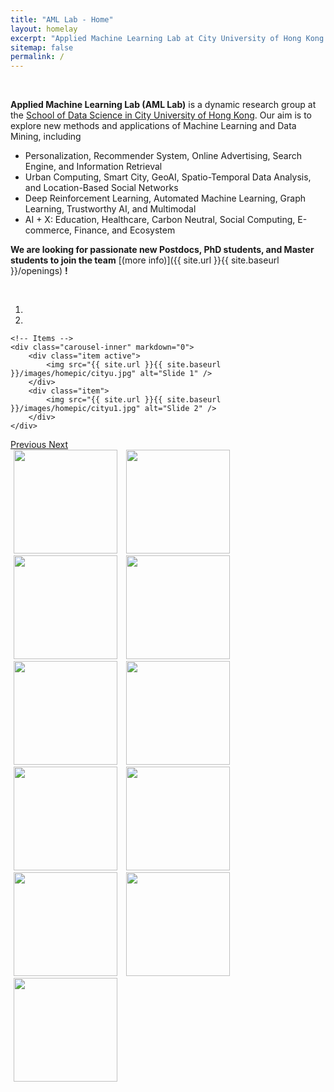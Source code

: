 ```yaml
---
title: "AML Lab - Home"
layout: homelay
excerpt: "Applied Machine Learning Lab at City University of Hong Kong."
sitemap: false
permalink: /
---
```



<br />

**Applied Machine Learning Lab (AML Lab)** is a dynamic research group at the [School of Data Science in City University of Hong Kong](https://www.sdsc.cityu.edu.hk/). Our aim is to explore new methods and applications of Machine Learning and Data Mining, including 
- Personalization, Recommender System, Online Advertising, Search Engine, and Information Retrieval
- Urban Computing, Smart City, GeoAI, Spatio-Temporal Data Analysis, and Location-Based Social Networks
- Deep Reinforcement Learning, Automated Machine Learning, Graph Learning, Trustworthy AI, and Multimodal
- AI + X: Education, Healthcare, Carbon Neutral, Social Computing, E-commerce, Finance, and Ecosystem



**We are  looking for passionate new Postdocs, PhD students, and Master students to join the team** [(more info)]({{ site.url }}{{ site.baseurl }}/openings) **!**

<br />

<div markdown="0" id="carousel" class="carousel slide" data-ride="carousel" data-interval="4000" data-pause="hover" >
    <!-- Menu -->
    <ol class="carousel-indicators">
        <li data-target="#carousel" data-slide-to="0" class="active"></li>
        <li data-target="#carousel" data-slide-to="1"></li>
    </ol>

    <!-- Items -->
    <div class="carousel-inner" markdown="0">
        <div class="item active">
            <img src="{{ site.url }}{{ site.baseurl }}/images/homepic/cityu.jpg" alt="Slide 1" />
        </div>
        <div class="item">
            <img src="{{ site.url }}{{ site.baseurl }}/images/homepic/cityu1.jpg" alt="Slide 2" />
        </div>
    </div>
  <a class="left carousel-control" href="#carousel" role="button" data-slide="prev">
    <span class="glyphicon glyphicon-chevron-left" aria-hidden="true"></span>
    <span class="sr-only">Previous</span>
  </a>
  <a class="right carousel-control" href="#carousel" role="button" data-slide="next">
    <span class="glyphicon glyphicon-chevron-right" aria-hidden="true"></span>
    <span class="sr-only">Next</span>
  </a>
</div>


<div class="center">
  <img class="logopic" src="{{ site.url }}{{ site.baseurl }}/images/logopic/ant.png" style="width: 166px; margin-left: 5px; margin-right: 5px">
  <img class="logopic" src="{{ site.url }}{{ site.baseurl }}/images/logopic/huawei.png" style="width: 166px; margin-left: 5px; margin-right: 5px">
  <img class="logopic" src="{{ site.url }}{{ site.baseurl }}/images/logopic/tencent.png" style="width: 166px; margin-left: 5px; margin-right: 5px">
  <img class="logopic" src="{{ site.url }}{{ site.baseurl }}/images/logopic/alibaba.png" style="width: 166px; margin-left: 5px; margin-right: 5px">
  <img class="logopic" src="{{ site.url }}{{ site.baseurl }}/images/logopic/bytedance.png" style="width: 166px; margin-left: 5px; margin-right: 5px">
  <img class="logopic" src="{{ site.url }}{{ site.baseurl }}/images/logopic/jd.png" style="width: 166px; margin-left: 5px; margin-right: 5px">
  <img class="logopic" src="{{ site.url }}{{ site.baseurl }}/images/logopic/kuaishou.png" style="width: 166px; margin-left: 5px; margin-right: 5px">
  <img class="logopic" src="{{ site.url }}{{ site.baseurl }}/images/logopic/netease.png" style="width: 166px; margin-left: 5px; margin-right: 5px">
  <img class="logopic" src="{{ site.url }}{{ site.baseurl }}/images/logopic/linkedin.png" style="width: 166px; margin-left: 5px; margin-right: 5px">
  <img class="logopic" src="{{ site.url }}{{ site.baseurl }}/images/logopic/criteo.png" style="width: 166px; margin-left: 5px; margin-right: 5px">
  <img class="logopic" src="{{ site.url }}{{ site.baseurl }}/images/logopic/baidu.png" style="width: 166px; margin-left: 5px; margin-right: 5px">
</div>

